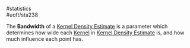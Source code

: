 #statistics  
#uoft/sta238 

The **Bandwidth** of a [Kernel Density Estimate](Kernel%20Density%20Estimate.md) is a parameter which determines how wide each [Kernel](../../Math/MAT224%20Notes/Kernel.md) in [Kernel Density Estimate](Kernel%20Density%20Estimate.md) is, and how much influence each point has.